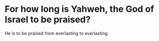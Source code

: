 # For how long is Yahweh, the God of Israel to be praised?

He is to be praised from everlasting to everlasting.
